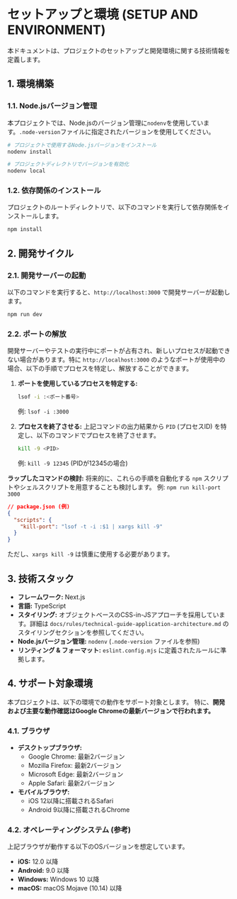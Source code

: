 # セットアップと環境 (SETUP AND ENVIRONMENT)

本ドキュメントは、プロジェクトのセットアップと開発環境に関する技術情報を定義します。

## 1. 環境構築

### 1.1. Node.jsバージョン管理
本プロジェクトでは、Node.jsのバージョン管理に`nodenv`を使用しています。`.node-version`ファイルに指定されたバージョンを使用してください。

```bash
# プロジェクトで使用するNode.jsバージョンをインストール
nodenv install

# プロジェクトディレクトリでバージョンを有効化
nodenv local
```

### 1.2. 依存関係のインストール
プロジェクトのルートディレクトリで、以下のコマンドを実行して依存関係をインストールします。

```bash
npm install
```

## 2. 開発サイクル

### 2.1. 開発サーバーの起動
以下のコマンドを実行すると、`http://localhost:3000` で開発サーバーが起動します。

```bash
npm run dev
```

### 2.2. ポートの解放
開発サーバーやテストの実行中にポートが占有され、新しいプロセスが起動できない場合があります。特に `http://localhost:3000` のようなポートが使用中の場合、以下の手順でプロセスを特定し、解放することができます。

1.  **ポートを使用しているプロセスを特定する:**
    ```bash
    lsof -i :<ポート番号>
    ```
    例: `lsof -i :3000`

2.  **プロセスを終了させる:**
    上記コマンドの出力結果から `PID` (プロセスID) を特定し、以下のコマンドでプロセスを終了させます。
    ```bash
    kill -9 <PID>
    ```
    例: `kill -9 12345` (PIDが12345の場合)

**ラップしたコマンドの検討:**
将来的に、これらの手順を自動化する `npm` スクリプトやシェルスクリプトを用意することも検討します。
例: `npm run kill-port 3000`
```json
// package.json (例)
{
  "scripts": {
    "kill-port": "lsof -t -i :$1 | xargs kill -9"
  }
}
```
ただし、`xargs kill -9` は慎重に使用する必要があります。

## 3. 技術スタック
-   **フレームワーク:** Next.js
-   **言語:** TypeScript
-   **スタイリング:** オブジェクトベースのCSS-in-JSアプローチを採用しています。詳細は `docs/rules/technical-guide-application-architecture.md` のスタイリングセクションを参照してください。
-   **Node.jsバージョン管理:** `nodenv` (`.node-version` ファイルを参照)
-   **リンティング & フォーマット:** `eslint.config.mjs` に定義されたルールに準拠します。

## 4. サポート対象環境

本プロジェクトは、以下の環境での動作をサポート対象とします。
特に、**開発および主要な動作確認はGoogle Chromeの最新バージョンで行われます。**

### 4.1. ブラウザ

*   **デスクトップブラウザ:**
    *   Google Chrome: 最新2バージョン
    *   Mozilla Firefox: 最新2バージョン
    *   Microsoft Edge: 最新2バージョン
    *   Apple Safari: 最新2バージョン
*   **モバイルブラウザ:**
    *   iOS 12以降に搭載されるSafari
    *   Android 9以降に搭載されるChrome

### 4.2. オペレーティングシステム (参考)

上記ブラウザが動作する以下のOSバージョンを想定しています。

*   **iOS:** 12.0 以降
*   **Android:** 9.0 以降
*   **Windows:** Windows 10 以降
*   **macOS:** macOS Mojave (10.14) 以降
